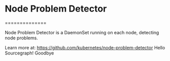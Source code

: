 # Node Problem Detector
==============

Node Problem Detector is a DaemonSet running on each node, detecting node
problems.

Learn more at: https://github.com/kubernetes/node-problem-detector
Hello Sourcegraph!
Goodbye
